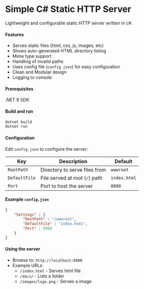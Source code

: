 # Simple C# Static HTTP Server

Lightweight and configurable static HTTP server written in c#.

#### Features
- Serves static files (html, css, js, images, etc)
- Shows auto-generated HTML directory listing
- Mime type support
- Handling of invalid paths
- Uses config file (`config.json`) for easy configuration
- Clean and Modular design
- Logging to console


#### Prerequisites
.NET 9 SDK 

#### Build and run
``` bash
dotnet build
dotnet run
```

#### Configuration
Edit `config.json` to configure the server:

| Key           | Description                    | Default      |
| ------------- | ------------------------------ | ------------ |
| `RootPath`    | Directory to serve files from  | `wwwroot`    |
| `DefaultFile` | File served at root (`/`) path | `index.html` |
| `Port`        | Port to host the server        | `8080`       |


#### Example `config.json`
``` json
{
    "Settings" : {
        "RootPath" : "/wwwroot",
        "DefaultFile" : "index.html",
        "Port" : 8080
    }
}
```

#### Using the server
- Browse to: `http://localhost:8080`
- Example URLs:
    - `/index.html` - Serves html file
    - `/docs/` - Lists a folder
    - `/images/logo.png` - Serves a image